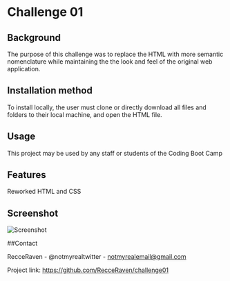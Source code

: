 # Challenge 01

## Background

The purpose of this challenge was to replace the HTML with more semantic nomenclature while maintaining the the look and feel of the original web application. 

## Installation method

To install locally, the user must clone or directly download all files and folders to their local machine, and open the HTML file. 

## Usage

This project may be used by any staff or students of the Coding Boot Camp

## Features

Reworked HTML and CSS 

## Screenshot
![Screenshot](https://github.com/RecceRaven/challenge01/assets/149850541/4f16a599-160f-4bbb-9870-5e6118ab601a)

##Contact

RecceRaven - @notmyrealtwitter - notmyrealemail@gmail.com

Project link: https://github.com/RecceRaven/challenge01
